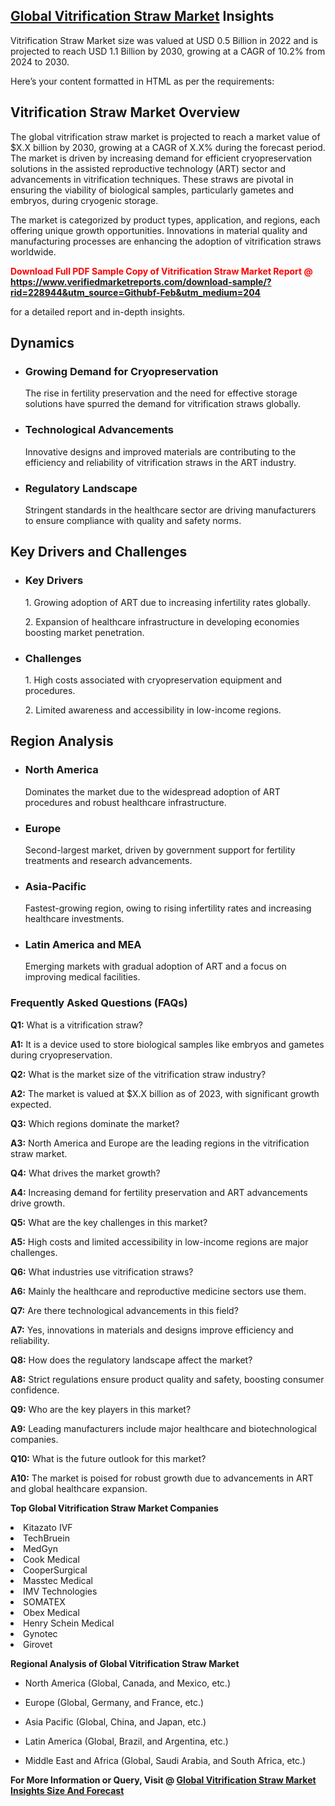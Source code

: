 <h2><a href="https://www.verifiedmarketreports.com/download-sample/?rid=228944&amp;utm_source=Githubf&amp;utm_medium=204" target="_blank">Global Vitrification Straw Market</a> Insights</h2><p>Vitrification Straw Market size was valued at USD 0.5 Billion in 2022 and is projected to reach USD 1.1 Billion by 2030, growing at a CAGR of 10.2% from 2024 to 2030.</p><p>Here’s your content formatted in HTML as per the requirements: <!DOCTYPE html> <html lang="en"> <head> <meta charset="UTF-8"> <meta name="viewport" content="width=device-width, initial-scale=1.0"> <meta name="description" content="Comprehensive Vitrification Straw Market Overview including market value, dynamics, key drivers, challenges, and regional analysis."> <meta name="keywords" content="Vitrification Straw Market, Industry Analysis, Key Drivers, Market Dynamics, Regional Analysis"> <meta name="author" content="Industry Insights"> <title>Vitrification Straw Market Overview</title> </head> <body> <h2>Vitrification Straw Market Overview</h2> <p>The global vitrification straw market is projected to reach a market value of $X.X billion by 2030, growing at a CAGR of X.X% during the forecast period. The market is driven by increasing demand for efficient cryopreservation solutions in the assisted reproductive technology (ART) sector and advancements in vitrification techniques. These straws are pivotal in ensuring the viability of biological samples, particularly gametes and embryos, during cryogenic storage.</p> <p>The market is categorized by product types, application, and regions, each offering unique growth opportunities. Innovations in material quality and manufacturing processes are enhancing the adoption of vitrification straws worldwide. <strong><p><span class=""><span style="color: #ff0000;"><strong>Download Full PDF Sample Copy of Vitrification Straw Market Report</strong> @ </span><a href="https://www.verifiedmarketreports.com/download-sample/?rid=228944&amp;utm_source=Githubf-Feb&amp;utm_medium=204" target="_blank">https://www.verifiedmarketreports.com/download-sample/?rid=228944&amp;utm_source=Githubf-Feb&amp;utm_medium=204</a></span></p></strong> for a detailed report and in-depth insights.</p> <h2>Dynamics</h2> <ul> <li> <h3>Growing Demand for Cryopreservation</h3> <p>The rise in fertility preservation and the need for effective storage solutions have spurred the demand for vitrification straws globally.</p> </li> <li> <h3>Technological Advancements</h3> <p>Innovative designs and improved materials are contributing to the efficiency and reliability of vitrification straws in the ART industry.</p> </li> <li> <h3>Regulatory Landscape</h3> <p>Stringent standards in the healthcare sector are driving manufacturers to ensure compliance with quality and safety norms.</p> </li> </ul> <h2>Key Drivers and Challenges</h2> <ul> <li> <h3>Key Drivers</h3> <p>1. Growing adoption of ART due to increasing infertility rates globally.</p> <p>2. Expansion of healthcare infrastructure in developing economies boosting market penetration.</p> </li> <li> <h3>Challenges</h3> <p>1. High costs associated with cryopreservation equipment and procedures.</p> <p>2. Limited awareness and accessibility in low-income regions.</p> </li> </ul> <h2>Region Analysis</h2> <ul> <li> <h3>North America</h3> <p>Dominates the market due to the widespread adoption of ART procedures and robust healthcare infrastructure.</p> </li> <li> <h3>Europe</h3> <p>Second-largest market, driven by government support for fertility treatments and research advancements.</p> </li> <li> <h3>Asia-Pacific</h3> <p>Fastest-growing region, owing to rising infertility rates and increasing healthcare investments.</p> </li> <li> <h3>Latin America and MEA</h3> <p>Emerging markets with gradual adoption of ART and a focus on improving medical facilities.</p> </li> </ul> <h3>Frequently Asked Questions (FAQs)</h3> <p><strong>Q1:</strong> What is a vitrification straw?</p> <p><strong>A1:</strong> It is a device used to store biological samples like embryos and gametes during cryopreservation.</p> <p><strong>Q2:</strong> What is the market size of the vitrification straw industry?</p> <p><strong>A2:</strong> The market is valued at $X.X billion as of 2023, with significant growth expected.</p> <p><strong>Q3:</strong> Which regions dominate the market?</p> <p><strong>A3:</strong> North America and Europe are the leading regions in the vitrification straw market.</p> <p><strong>Q4:</strong> What drives the market growth?</p> <p><strong>A4:</strong> Increasing demand for fertility preservation and ART advancements drive growth.</p> <p><strong>Q5:</strong> What are the key challenges in this market?</p> <p><strong>A5:</strong> High costs and limited accessibility in low-income regions are major challenges.</p> <p><strong>Q6:</strong> What industries use vitrification straws?</p> <p><strong>A6:</strong> Mainly the healthcare and reproductive medicine sectors use them.</p> <p><strong>Q7:</strong> Are there technological advancements in this field?</p> <p><strong>A7:</strong> Yes, innovations in materials and designs improve efficiency and reliability.</p> <p><strong>Q8:</strong> How does the regulatory landscape affect the market?</p> <p><strong>A8:</strong> Strict regulations ensure product quality and safety, boosting consumer confidence.</p> <p><strong>Q9:</strong> Who are the key players in this market?</p> <p><strong>A9:</strong> Leading manufacturers include major healthcare and biotechnological companies.</p> <p><strong>Q10:</strong> What is the future outlook for this market?</p> <p><strong>A10:</strong> The market is poised for robust growth due to advancements in ART and global healthcare expansion.</p> </body> </html> </p><p><strong>Top Global Vitrification Straw Market Companies</strong></p><div data-test-id=""><p><li>Kitazato IVF</li><li> TechBruein</li><li> MedGyn</li><li> Cook Medical</li><li> CooperSurgical</li><li> Masstec Medical</li><li> IMV Technologies</li><li> SOMATEX</li><li> Obex Medical</li><li> Henry Schein Medical</li><li> Gynotec</li><li> Girovet</li></p><div><strong>Regional Analysis of&nbsp;Global Vitrification Straw Market</strong></div><ul><li dir="ltr"><p dir="ltr">North America&nbsp;(Global, Canada, and Mexico, etc.)</p></li><li dir="ltr"><p dir="ltr">Europe (Global, Germany, and France, etc.)</p></li><li dir="ltr"><p dir="ltr">Asia Pacific&nbsp;(Global, China, and Japan, etc.)</p></li><li dir="ltr"><p dir="ltr">Latin America&nbsp;(Global, Brazil, and Argentina, etc.)</p></li><li dir="ltr">Middle East and Africa&nbsp;(Global, Saudi Arabia, and South Africa, etc.)</li></ul><p><strong>For More Information or Query, Visit @&nbsp;</strong><strong><a href="https://www.verifiedmarketreports.com/product/vitrification-straw-market/?utm_source=Githubf&amp;utm_medium=204" target="_blank">Global Vitrification Straw Market Insights Size And Forecast</a></strong></p></div>

